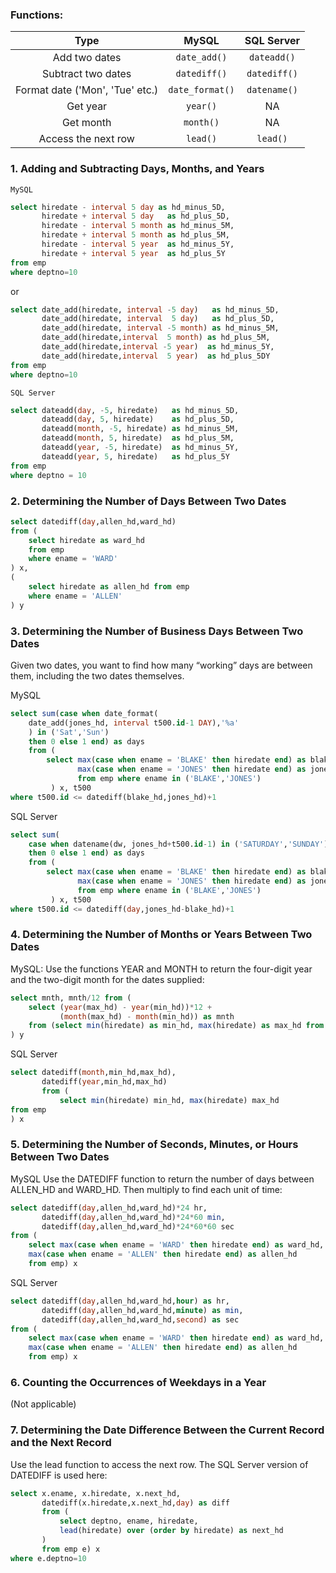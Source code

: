 ### Functions:

|Type|MySQL|SQL Server|
|:--:|:--:|:--:|
|Add two dates|`date_add()`|`dateadd()`|
|Subtract two dates|`datediff()`|`datediff()`|
|Format date ('Mon', 'Tue' etc.)|`date_format()`|`datename()`|
|Get year|`year()`|NA|
|Get month|`month()`|NA|
|Access the next row|`lead()`|`lead()`|



### 1. Adding and Subtracting Days, Months, and Years

`MySQL`

```sql
select hiredate - interval 5 day as hd_minus_5D,
       hiredate + interval 5 day   as hd_plus_5D,
       hiredate - interval 5 month as hd_minus_5M,
       hiredate + interval 5 month as hd_plus_5M,
       hiredate - interval 5 year  as hd_minus_5Y,
       hiredate + interval 5 year  as hd_plus_5Y
from emp
where deptno=10
```

or 

```sql
select date_add(hiredate, interval -5 day)   as hd_minus_5D,
       date_add(hiredate, interval  5 day)   as hd_plus_5D,
       date_add(hiredate, interval -5 month) as hd_minus_5M,
       date_add(hiredate,interval  5 month) as hd_plus_5M,
       date_add(hiredate,interval -5 year)  as hd_minus_5Y,
       date_add(hiredate,interval  5 year)  as hd_plus_5DY
from emp
where deptno=10
```

`SQL Server`

```sql
select dateadd(day, -5, hiredate)   as hd_minus_5D,
       dateadd(day, 5, hiredate)    as hd_plus_5D,
       dateadd(month, -5, hiredate) as hd_minus_5M,
       dateadd(month, 5, hiredate)  as hd_plus_5M,
       dateadd(year, -5, hiredate)  as hd_minus_5Y,
       dateadd(year, 5, hiredate)   as hd_plus_5Y
from emp
where deptno = 10
```

### 2. Determining the Number of Days Between Two Dates

```sql
select datediff(day,allen_hd,ward_hd)
from (
    select hiredate as ward_hd
    from emp
    where ename = 'WARD'
) x,
(
    select hiredate as allen_hd from emp
    where ename = 'ALLEN'
) y
```

### 3. Determining the Number of Business Days Between Two Dates

Given two dates, you want to find how many “working” days are between them, including the two dates themselves.

MySQL

```sql
select sum(case when date_format(
    date_add(jones_hd, interval t500.id-1 DAY),'%a'
    ) in ('Sat','Sun')
    then 0 else 1 end) as days
    from (
        select max(case when ename = 'BLAKE' then hiredate end) as blake_hd,
               max(case when ename = 'JONES' then hiredate end) as jones_hd
               from emp where ename in ('BLAKE','JONES')
         ) x, t500
where t500.id <= datediff(blake_hd,jones_hd)+1
```

SQL Server

```sql
select sum(
    case when datename(dw, jones_hd+t500.id-1) in ('SATURDAY','SUNDAY')
    then 0 else 1 end) as days
    from (
        select max(case when ename = 'BLAKE' then hiredate end) as blake_hd,
               max(case when ename = 'JONES' then hiredate end) as jones_hd
               from emp where ename in ('BLAKE','JONES')
         ) x, t500
where t500.id <= datediff(day,jones_hd-blake_hd)+1
```

### 4. Determining the Number of Months or Years Between Two Dates

MySQL: Use the functions YEAR and MONTH to return the four-digit year and the two-digit month for the dates supplied:

```sql
select mnth, mnth/12 from (
    select (year(max_hd) - year(min_hd))*12 +
           (month(max_hd) - month(min_hd)) as mnth
    from (select min(hiredate) as min_hd, max(hiredate) as max_hd from emp) x
) y
```

SQL Server

```sql
select datediff(month,min_hd,max_hd),
       datediff(year,min_hd,max_hd)
       from (
           select min(hiredate) min_hd, max(hiredate) max_hd
from emp
) x
```

### 5. Determining the Number of Seconds, Minutes, or Hours Between Two Dates

MySQL
Use the DATEDIFF function to return the number of days between ALLEN_HD and WARD_HD. Then multiply to find each unit of time:

```sql
select datediff(day,allen_hd,ward_hd)*24 hr,
       datediff(day,allen_hd,ward_hd)*24*60 min,
       datediff(day,allen_hd,ward_hd)*24*60*60 sec
from (
    select max(case when ename = 'WARD' then hiredate end) as ward_hd,
    max(case when ename = 'ALLEN' then hiredate end) as allen_hd
    from emp) x
```

SQL Server

```sql
select datediff(day,allen_hd,ward_hd,hour) as hr,
       datediff(day,allen_hd,ward_hd,minute) as min, 
       datediff(day,allen_hd,ward_hd,second) as sec
from (
    select max(case when ename = 'WARD' then hiredate end) as ward_hd,
    max(case when ename = 'ALLEN' then hiredate end) as allen_hd
    from emp) x
```

### 6. Counting the Occurrences of Weekdays in a Year

(Not applicable)

### 7. Determining the Date Difference Between the Current Record and the Next Record

Use the lead function to access the next row. The SQL Server version of DATEDIFF is used here:

```sql
select x.ename, x.hiredate, x.next_hd,
       datediff(x.hiredate,x.next_hd,day) as diff
       from (
           select deptno, ename, hiredate,
           lead(hiredate) over (order by hiredate) as next_hd
       )
       from emp e) x
where e.deptno=10
```